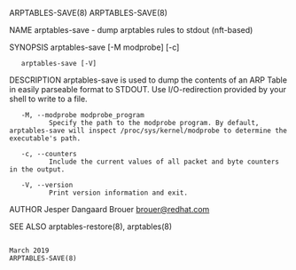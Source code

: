 ARPTABLES-SAVE(8)                                                                                                                                                                           ARPTABLES-SAVE(8)

NAME
       arptables-save - dump arptables rules to stdout (nft-based)

SYNOPSIS
       arptables-save [-M modprobe] [-c]

       arptables-save [-V]

DESCRIPTION
       arptables-save is used to dump the contents of an ARP Table in easily parseable format to STDOUT. Use I/O-redirection provided by your shell to write to a file.

       -M, --modprobe modprobe_program
              Specify the path to the modprobe program. By default, arptables-save will inspect /proc/sys/kernel/modprobe to determine the executable's path.

       -c, --counters
              Include the current values of all packet and byte counters in the output.

       -V, --version
              Print version information and exit.

AUTHOR
       Jesper Dangaard Brouer <brouer@redhat.com>

SEE ALSO
       arptables-restore(8), arptables(8)

                                                                                                  March 2019                                                                                ARPTABLES-SAVE(8)
